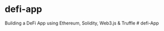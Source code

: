 # defi-app
Building a DeFi App using Ethereum, Solidity, Web3.js &amp; Truffle
#   d e f i - A p p  
 